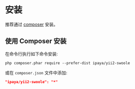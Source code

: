 # 安装

推荐通过 [composer](http://getcomposer.org/download/) 安装。

## 使用 Composer 安装

在命令行执行如下命令安装:

```
php composer.phar require --prefer-dist ipaya/yii2-swoole
```

或在 `composer.json` 文件中添加:

```json
"ipaya/yii2-swoole": "*"
```
